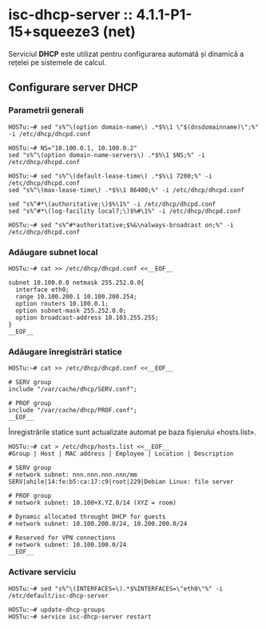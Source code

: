 isc-dhcp-server :: 4.1.1-P1-15+squeeze3 (net)
=============================================

Serviciul **DHCP** este utilizat pentru configurarea automată și dinamică a rețelei pe sistemele de calcul.


Configurare server DHCP
-----------------------

### Parametrii generali

    HOSTu:~# sed "s%^\(option domain-name\) .*$%\1 \"$(dnsdomainname)\";%" -i /etc/dhcp/dhcpd.conf

    HOSTu:~# NS="10.100.0.1, 10.100.0.2"
    sed "s%^\(option domain-name-servers\) .*$%\1 $NS;%" -i /etc/dhcp/dhcpd.conf

    HOSTu:~# sed "s%^\(default-lease-time\) .*$%\1 7200;%" -i /etc/dhcp/dhcpd.conf
    sed "s%^\(max-lease-time\) .*$%\1 86400;%" -i /etc/dhcp/dhcpd.conf

    sed "s%^#*\(authoritative;\)$%\1%" -i /etc/dhcp/dhcpd.conf
    sed "s%^#*\(log-facility local7;\)$%#\1%" -i /etc/dhcp/dhcpd.conf

    HOSTu:~# sed "s%^#*authoritative;$%&\nalways-broadcast on;%" -i /etc/dhcp/dhcpd.conf

### Adăugare subnet local

    HOSTu:~# cat >> /etc/dhcp/dhcpd.conf <<__EOF__

    subnet 10.100.0.0 netmask 255.252.0.0{
      interface eth0;
      range 10.100.200.1 10.100.200.254;
      option routers 10.100.0.1;
      option subnet-mask 255.252.0.0;
      option broadcast-address 10.103.255.255;
    }
    __EOF__

### Adăugare înregistrări statice

    HOSTu:~# cat >> /etc/dhcp/dhcpd.conf <<__EOF__

    # SERV group
    include "/var/cache/dhcp/SERV.conf";

    # PROF group
    include "/var/cache/dhcp/PROF.conf";
    __EOF__

Înregistrările statice sunt actualizate automat pe baza fișierului «hosts.list».

    HOSTu:~# cat > /etc/dhcp/hosts.list <<__EOF__
    #Group | Host | MAC address | Employee | Location | Description

    # SERV group
    # network subnet: nnn.nnn.nnn.nnn/mm
    SERV|ahile|14:fe:b5:ca:17:c9|root|229|Debian Linux: file server

    # PROF group
    # network subnet: 10.100+X.YZ.0/14 (XYZ = room)

    # Dynamic allocated throught DHCP for guests
    # network subnet: 10.100.200.0/24, 10.200.200.0/24

    # Reserved for VPN connections
    # network subnet: 10.100.100.0/24
    __EOF__

### Activare serviciu

    HOSTu:~# sed "s%^\(INTERFACES=\).*$%INTERFACES=\"eth0\"%" -i /etc/default/isc-dhcp-server

    HOSTu:~# update-dhcp-groups
    HOSTu:~# service isc-dhcp-server restart

